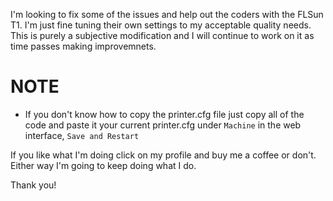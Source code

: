 I'm looking to fix some of the issues and help out the coders with the FLSun T1. I'm just fine tuning their own settings to my acceptable quality needs. This is purely a subjective modification and I will continue to work on it as time passes making improvemnets.

# NOTE
- If you don't know how to copy the printer.cfg file just copy all of the code and paste it your current printer.cfg under `Machine` in the web interface, `Save and Restart`

If you like what I'm doing click on my profile and buy me a coffee or don't. Either way I'm going to keep doing what I do. 

Thank you!
